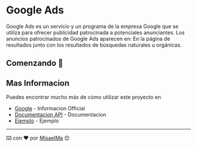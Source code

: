 # Google Ads

Google Ads es un servicio y un programa de la empresa Google que se utiliza para ofrecer publicidad patrocinada a
potenciales anunciantes. Los anuncios patrocinados de Google Ads aparecen en: En la página de resultados junto con los
resultados de búsquedas naturales u orgánicas.

## Comenzando 🚀


## Mas Informacion

Puedes encontrar mucho más de cómo utilizar este proyecto en

* [Google](https://developers.google.com/tag-manager/quickstart?hl=es) - Informacion Official
* [Documentacion API](https://developers.google.com/google-ads/api/docs/start) - Documentacion
* [Ejemplo](https://landing.netcommerce.mx/netcommerce-ggl-b-googleads-jun21?gclid=CjwKCAjwz_WGBhA1EiwAUAxIcVRHvKZnlUe09OUli49lDb7S6uI--NMvUKIXoSgRl9kyIg1kYHBjwxoCqlAQAvD_BwE) - Ejemplo

---
⌨️ con ❤️ por [MisaelMa](https://github.com/MisaelMa) 😊
